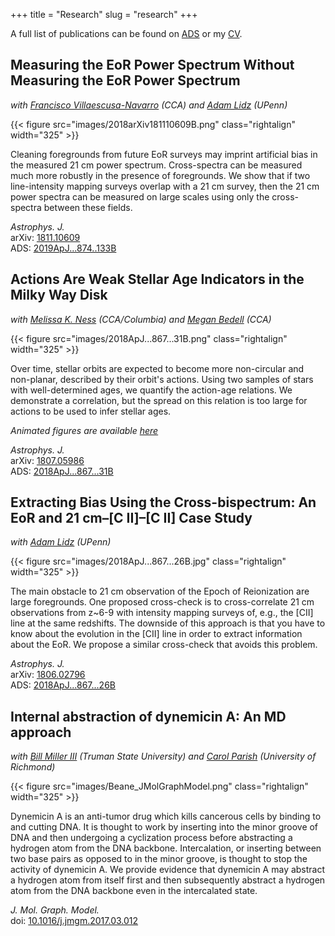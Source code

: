 +++
title = "Research"
slug = "research"
+++

A full list of publications can be found on [ADS](https://ui.adsabs.harvard.edu/public-libraries/GEWUhdI1TECDgsTvTtkv7A) or my [CV](/cv/beane_cv.pdf).

## Measuring the EoR Power Spectrum Without Measuring the EoR Power Spectrum
_with [Francisco Villaescusa-Navarro](https://franciscovillaescusa.github.io) (CCA) and [Adam Lidz](https://www.physics.upenn.edu/people/standing-faculty/adam-lidz) (UPenn)_

{{< figure src="images/2018arXiv181110609B.png" class="rightalign" width="325" >}}

Cleaning foregrounds from future EoR surveys may imprint artificial bias in the measured 21&nbsp;cm power spectrum. Cross-spectra can be measured much more robustly in the presence of foregrounds. We show that if two line-intensity mapping surveys overlap with a 21&nbsp;cm survey, then the 21&nbsp;cm power spectra can be measured on large scales using only the cross-spectra between these fields.

_Astrophys. J._<br/>
arXiv: [1811.10609](https://arxiv.org/abs/1811.10609)<br/>
ADS: [2019ApJ...874..133B](http://adsabs.harvard.edu/abs/2019ApJ...874..133B)

## Actions Are Weak Stellar Age Indicators in the Milky Way Disk
_with [Melissa K. Ness](http://user.astro.columbia.edu/~mkness/Home.html) (CCA/Columbia) and [Megan Bedell](https://bedell.space) (CCA)_

{{< figure src="images/2018ApJ...867...31B.png" class="rightalign" width="325" >}}

Over time, stellar orbits are expected to become more non-circular and non-planar, described by their orbit's actions. Using two samples of stars with well-determined ages, we quantify the action-age relations. We demonstrate a correlation, but the spread on this relation is too large for actions to be used to infer stellar ages.

_Animated figures are available [here](/suppl-info/2018apj-867-31b)_

_Astrophys. J._<br/>
arXiv: [1807.05986](https://arxiv.org/abs/1807.05986)<br/>
ADS: [2018ApJ...867...31B](http://adsabs.harvard.edu/abs/2018ApJ...867...31B)

## Extracting Bias Using the Cross-bispectrum: An EoR and 21&nbsp;cm–[C&nbsp;II]–[C&nbsp;II] Case Study
_with [Adam Lidz](https://www.physics.upenn.edu/people/standing-faculty/adam-lidz) (UPenn)_

{{< figure src="images/2018ApJ...867...26B.jpg" class="rightalign" width="325" >}}

The main obstacle to 21&nbsp;cm observation of the Epoch of Reionization are large foregrounds. One proposed cross-check is to cross-correlate 21&nbsp;cm observations from z~6-9 with intensity mapping surveys of, e.g., the [CII] line at the same redshifts. The downside of this approach is that you have to know about the evolution in the [CII] line in order to extract information about the EoR. We propose a similar cross-check that avoids this problem.

_Astrophys. J._<br/>
arXiv: [1806.02796](https://arxiv.org/abs/1806.02796)<br/>
ADS: [2018ApJ...867...26B](http://adsabs.harvard.edu/abs/2018ApJ...867...26B)

## Internal abstraction of dynemicin A: An MD approach
_with [Bill Miller III](https://www.truman.edu/faculty-staff/brmiller/) (Truman State University) and [Carol Parish](https://chemistry.richmond.edu/faculty/cparish/) (University of Richmond)_

{{< figure src="images/Beane_JMolGraphModel.png" class="rightalign" width="325" >}}

Dynemicin A is an anti-tumor drug which kills cancerous cells by binding to and cutting DNA. It is thought to work by inserting into the minor groove of DNA and then undergoing a cyclization process before abstracting a hydrogen atom from the DNA backbone. Intercalation, or inserting between two base pairs as opposed to in the minor groove, is thought to stop the activity of dynemicin A. We provide evidence that dynemicin A may abstract a hydrogen atom from itself first and then subsequently abstract a hydrogen atom from the DNA backbone even in the intercalated state.

_J. Mol. Graph. Model._<br/>
doi: [10.1016/j.jmgm.2017.03.012](https://doi.org/10.1016/j.jmgm.2017.03.012)
